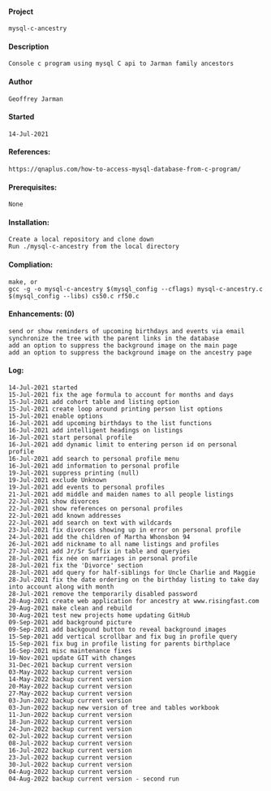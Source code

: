 #### Project
    mysql-c-ancestry
#### Description
    Console c program using mysql C api to Jarman family ancestors
#### Author
    Geoffrey Jarman
#### Started
    14-Jul-2021
#### References:
    https://qnaplus.com/how-to-access-mysql-database-from-c-program/
#### Prerequisites:
    None
#### Installation:
    Create a local repository and clone down
    Run ./mysql-c-ancestry from the local directory
#### Compliation:
    make, or
    gcc -g -o mysql-c-ancestry $(mysql_config --cflags) mysql-c-ancestry.c $(mysql_config --libs) cs50.c rf50.c
#### Enhancements: (0)
    send or show reminders of upcoming birthdays and events via email
    synchronize the tree with the parent links in the database
    add an option to suppress the background image on the main page
    add an option to suppress the background image on the ancestry page
#### Log:
    14-Jul-2021 started
    15-Jul-2021 fix the age formula to account for months and days
    15-Jul-2021 add cohort table and listing option
    15-Jul-2021 create loop around printing person list options
    15-Jul-2021 enable options
    16-Jul-2021 add upcoming birthdays to the list functions
    16-Jul-2021 add intelligent headings on listings
    16-Jul-2021 start personal profile
    16-Jul-2021 add dynamic limit to entering person id on personal profile
    16-Jul-2021 add search to personal profile menu
    16-Jul-2021 add information to personal profile
    19-Jul-2021 suppress printing (null)
    19-Jul-2021 exclude Unknown
    19-Jul-2021 add events to personal profiles
    21-Jul-2021 add middle and maiden names to all people listings
    22-Jul-2021 show divorces
    22-Jul-2021 show references on personal profiles
    22-Jul-2021 add known addresses
    22-Jul-2021 add search on text with wildcards
    23-Jul-2021 fix divorces showing up in error on personal profile
    24-Jul-2021 add the children of Martha Whonsbon 94
    26-Jul-2021 add nickname to all name listings and profiles
    27-Jul-2021 add Jr/Sr Suffix in table and queryies
    28-Jul-2021 fix née on marriages in personal profile
    28-Jul-2021 fix the 'Divorce' section
    28-Jul-2021 add query for half-siblings for Uncle Charlie and Maggie
    28-Jul-2021 fix the date ordering on the birthday listing to take day into account along with month
    28-Jul-2021 remove the temporarily disabled password
    28-Aug-2021 create web application for ancestry at www.risingfast.com
    29-Aug-2021 make clean and rebuild
    30-Aug-2021 test new projects home updating GitHub
    09-Sep-2021 add background picture
    09-Sep-2021 add backgound button to reveal background images
    15-Sep-2021 add vertical scrollbar and fix bug in profile query
    15-Sep-2021 fix bug in profile listing for parents birthplace
    16-Sep-2021 misc maintenance fixes
    19-Nov-2021 update GIT with changes
    31-Dec-2021 backup current version
    03-May-2022 backup current version
    14-May-2022 backup current version
    20-May-2022 backup current version
    27-May-2022 backup current version
    03-Jun-2022 backup current version
    03-Jun-2022 backup new version of tree and tables workbook
    11-Jun-2022 backup current version
    18-Jun-2022 backup current version
    24-Jun-2022 backup current version
    02-Jul-2022 backup current version
    08-Jul-2022 backup current version
    16-Jul-2022 backup current version
    23-Jul-2022 backup current version
    30-Jul-2022 backup current version
    04-Aug-2022 backup current version
    04-Aug-2022 backup current version - second run
